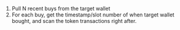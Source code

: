 1. Pull N recent buys from the target wallet
2. For each buy, get the timestamp/slot number of when target wallet bought, and scan the token transactions right after. 